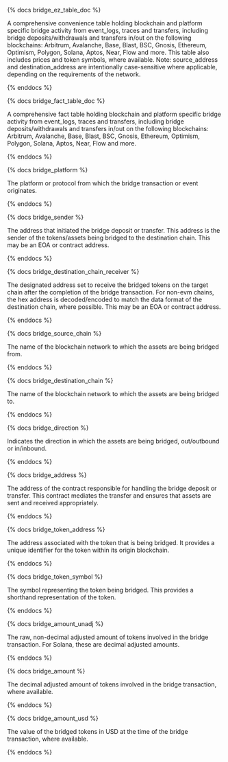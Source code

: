 {% docs bridge_ez_table_doc %}

A comprehensive convenience table holding blockchain and platform specific bridge activity from event_logs, traces and transfers, including bridge deposits/withdrawals and transfers in/out on the following blockchains: Arbitrum, Avalanche, Base, Blast, BSC, Gnosis, Ethereum, Optimism, Polygon, Solana, Aptos, Near, Flow and more. This table also includes prices and token symbols, where available. Note: source_address and destination_address are intentionally case-sensitive where applicable, depending on the requirements of the network.

{% enddocs %}

{% docs bridge_fact_table_doc %}

A comprehensive fact table holding blockchain and platform specific bridge activity from event_logs, traces and transfers, including bridge deposits/withdrawals and transfers in/out on the following blockchains: Arbitrum, Avalanche, Base, Blast, BSC, Gnosis, Ethereum, Optimism, Polygon, Solana, Aptos, Near, Flow and more.

{% enddocs %}

{% docs bridge_platform %}

The platform or protocol from which the bridge transaction or event originates.

{% enddocs %}

{% docs bridge_sender %}

The address that initiated the bridge deposit or transfer. This address is the sender of the tokens/assets being bridged to the destination chain. This may be an EOA or contract address.

{% enddocs %}

{% docs bridge_destination_chain_receiver %}

The designated address set to receive the bridged tokens on the target chain after the completion of the bridge transaction. For non-evm chains, the hex address is decoded/encoded to match the data format of the destination chain, where possible. This may be an EOA or contract address.

{% enddocs %}

{% docs bridge_source_chain %}

The name of the blockchain network to which the assets are being bridged from.

{% enddocs %}

{% docs bridge_destination_chain %}

The name of the blockchain network to which the assets are being bridged to.

{% enddocs %}

{% docs bridge_direction %}

Indicates the direction in which the assets are being bridged, out/outbound or in/inbound.

{% enddocs %}

{% docs bridge_address %}

The address of the contract responsible for handling the bridge deposit or transfer. This contract mediates the transfer and ensures that assets are sent and received appropriately.

{% enddocs %}

{% docs bridge_token_address %}

The address associated with the token that is being bridged. It provides a unique identifier for the token within its origin blockchain.

{% enddocs %}

{% docs bridge_token_symbol %}

The symbol representing the token being bridged. This provides a shorthand representation of the token.

{% enddocs %}

{% docs bridge_amount_unadj %}

The raw, non-decimal adjusted amount of tokens involved in the bridge transaction. For Solana, these are decimal adjusted amounts.

{% enddocs %}

{% docs bridge_amount %}

The decimal adjusted amount of tokens involved in the bridge transaction, where available.

{% enddocs %}

{% docs bridge_amount_usd %}

The value of the bridged tokens in USD at the time of the bridge transaction, where available.

{% enddocs %}